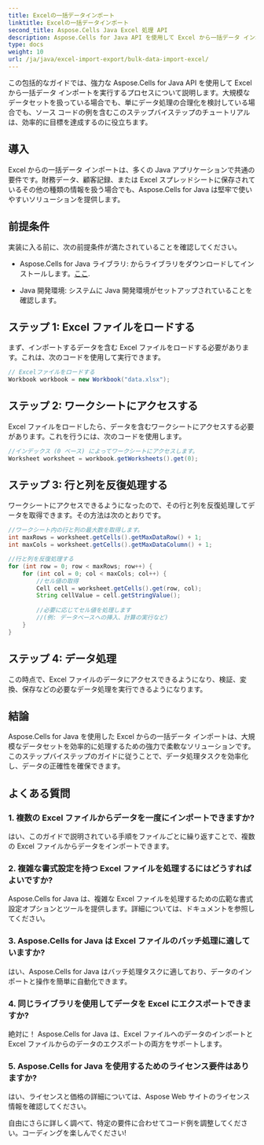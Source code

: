 ```yaml
---
title: Excelの一括データインポート
linktitle: Excelの一括データインポート
second_title: Aspose.Cells Java Excel 処理 API
description: Aspose.Cells for Java API を使用して Excel から一括データ インポートを実行する方法を学びます。このステップバイステップのガイドを使用して、データ処理を合理化します。
type: docs
weight: 10
url: /ja/java/excel-import-export/bulk-data-import-excel/
---
```


この包括的なガイドでは、強力な Aspose.Cells for Java API を使用して Excel から一括データ インポートを実行するプロセスについて説明します。大規模なデータセットを扱っている場合でも、単にデータ処理の合理化を検討している場合でも、ソース コードの例を含むこのステップバイステップのチュートリアルは、効率的に目標を達成するのに役立ちます。

## 導入

Excel からの一括データ インポートは、多くの Java アプリケーションで共通の要件です。財務データ、顧客記録、または Excel スプレッドシートに保存されているその他の種類の情報を扱う場合でも、Aspose.Cells for Java は堅牢で使いやすいソリューションを提供します。

## 前提条件

実装に入る前に、次の前提条件が満たされていることを確認してください。

-  Aspose.Cells for Java ライブラリ: からライブラリをダウンロードしてインストールします。[ここ](https://releases.aspose.com/cells/java/).

- Java 開発環境: システムに Java 開発環境がセットアップされていることを確認します。

## ステップ 1: Excel ファイルをロードする

まず、インポートするデータを含む Excel ファイルをロードする必要があります。これは、次のコードを使用して実行できます。

```java
// Excelファイルをロードする
Workbook workbook = new Workbook("data.xlsx");
```

## ステップ 2: ワークシートにアクセスする

Excel ファイルをロードしたら、データを含むワークシートにアクセスする必要があります。これを行うには、次のコードを使用します。

```java
//インデックス (0 ベース) によってワークシートにアクセスします。
Worksheet worksheet = workbook.getWorksheets().get(0);
```

## ステップ 3: 行と列を反復処理する

ワークシートにアクセスできるようになったので、その行と列を反復処理してデータを取得できます。その方法は次のとおりです。

```java
//ワークシート内の行と列の最大数を取得します。
int maxRows = worksheet.getCells().getMaxDataRow() + 1;
int maxCols = worksheet.getCells().getMaxDataColumn() + 1;

//行と列を反復処理する
for (int row = 0; row < maxRows; row++) {
    for (int col = 0; col < maxCols; col++) {
        //セル値の取得
        Cell cell = worksheet.getCells().get(row, col);
        String cellValue = cell.getStringValue();
        
        //必要に応じてセル値を処理します
        //(例: データベースへの挿入、計算の実行など)
    }
}
```

## ステップ 4: データ処理

この時点で、Excel ファイルのデータにアクセスできるようになり、検証、変換、保存などの必要なデータ処理を実行できるようになります。

## 結論

Aspose.Cells for Java を使用した Excel からの一括データ インポートは、大規模なデータセットを効率的に処理するための強力で柔軟なソリューションです。このステップバイステップのガイドに従うことで、データ処理タスクを効率化し、データの正確性を確保できます。

## よくある質問

### 1. 複数の Excel ファイルからデータを一度にインポートできますか?

はい、このガイドで説明されている手順をファイルごとに繰り返すことで、複数の Excel ファイルからデータをインポートできます。

### 2. 複雑な書式設定を持つ Excel ファイルを処理するにはどうすればよいですか?

Aspose.Cells for Java は、複雑な Excel ファイルを処理するための広範な書式設定オプションとツールを提供します。詳細については、ドキュメントを参照してください。

### 3. Aspose.Cells for Java は Excel ファイルのバッチ処理に適していますか?

はい、Aspose.Cells for Java はバッチ処理タスクに適しており、データのインポートと操作を簡単に自動化できます。

### 4. 同じライブラリを使用してデータを Excel にエクスポートできますか?

絶対に！ Aspose.Cells for Java は、Excel ファイルへのデータのインポートと Excel ファイルからのデータのエクスポートの両方をサポートします。

### 5. Aspose.Cells for Java を使用するためのライセンス要件はありますか?

はい、ライセンスと価格の詳細については、Aspose Web サイトのライセンス情報を確認してください。

自由にさらに詳しく調べて、特定の要件に合わせてコード例を調整してください。コーディングを楽しんでください!